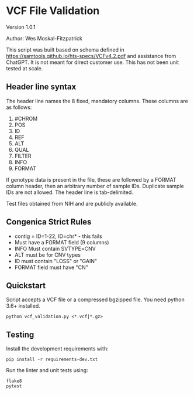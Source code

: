 # VCF File Validation

Version 1.0.1

Author: Wes Moskal-Fitzpatrick

This script was built based on schema defined in https://samtools.github.io/hts-specs/VCFv4.2.pdf and assistance from ChatGPT. It is not meant for direct customer use. This has not been unit tested at scale.
 
## Header line syntax

The header line names the 8 fixed, mandatory columns. These columns are as follows:
  1. #CHROM
  2. POS
  3. ID
  4. REF
  5. ALT
  6. QUAL
  7. FILTER
  8. INFO
  9. FORMAT

If genotype data is present in the file, these are followed by a FORMAT column header, then an arbitrary number of sample IDs. Duplicate sample IDs are not allowed. The header line is tab-delimited.

Test files obtained from NIH and are publicly available.

## Congenica Strict Rules

- contig = ID=1-22, ID=chr* - this fails
- Must have a FORMAT field (9 columns)
- INFO Must contain SVTYPE=CNV
- ALT must be <CNV> for CNV types
- ID must contain "LOSS" or "GAIN"
- FORMAT field must have "CN"

## Quickstart

Script accepts a VCF file or a compressed bgzipped file. You need python 3.6+ installed.

`python vcf_validation.py <*.vcf|*.gz>`
## Testing

Install the development requirements with:

```
pip install -r requirements-dev.txt
```

Run the linter and unit tests using:

```
flake8
pytest
```
